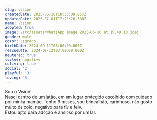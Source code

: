 ```yaml
---
slug: vision
createdDate: 2025-06-16T18:36:09.857Z
updatedDate: 2025-07-01T17:22:26.388Z
name: Vision
adopted: true
image: /src/assets/WhatsApp Image 2025-06-10 at 15.49.13.jpeg
gender: male
color: Tigrado
birthDate: 2024-09-11T03:00:00.000Z
rescueDate: 2024-09-13T03:00:00.000Z
neutered: true
tested: negative
coliving: true
social: '2'
playful: '3'
loving: '3'
---
```




Sou o Vision!  
Nasci dentro de um latão, em um lugar protegido escolhido com cuidado por minha mamãe. 
Tenho 9 meses, sou brincalhão, carinhoso, não gosto muito de colo, negativo para fiv e felv.  
Estou apto para adoção e ansioso por um lar.
